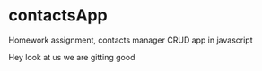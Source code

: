 # contactsApp
Homework assignment, contacts manager CRUD app in javascript

Hey look at us we are gitting good
